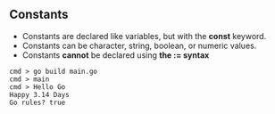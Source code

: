 ## Constants
- Constants are declared like variables, but with the **const** keyword.
- Constants can be character, string, boolean, or numeric values.
- Constants **cannot** be declared using **the := syntax**

```shell
cmd > go build main.go
cmd > main
cmd > Hello Go
Happy 3.14 Days
Go rules? true
```